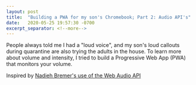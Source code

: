 ```yaml
---
layout: post
title:  "Building a PWA for my son's Chromebook; Part 2: Audio API's"
date:   2020-05-25 19:57:30 -0700
excerpt_separator: <!--more-->
---
```

People always told me I had a "loud voice", and my son's loud callouts during quarantine are also trying the adults in the house. To learn more about volume and intensity, I tried to build a Progressive Web App (PWA) that monitors your volume. 
<!--more-->  
Inspired by [Nadieh Bremer's use of the Web Audio API](https://twitter.com/NadiehBremer/status/1264215390076403718)